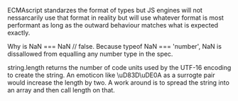 
ECMAscript standarzes the format of types but JS engines will not nessarcarily use that format in reality but will use whatever format is most performant as long as the outward behaviour matches what is expected exactly.

Why is NaN === NaN // false. Because typeof NaN === 'number', NaN is dissallowed from equalling any number type in the spec. 

string.length returns the number of code units used by the UTF-16 encoding to create the string. An emoticon like \uD83D\uDE0A as a surrogte pair would increase the length by two. A work around is to spread the string into an array and then call length on that.
